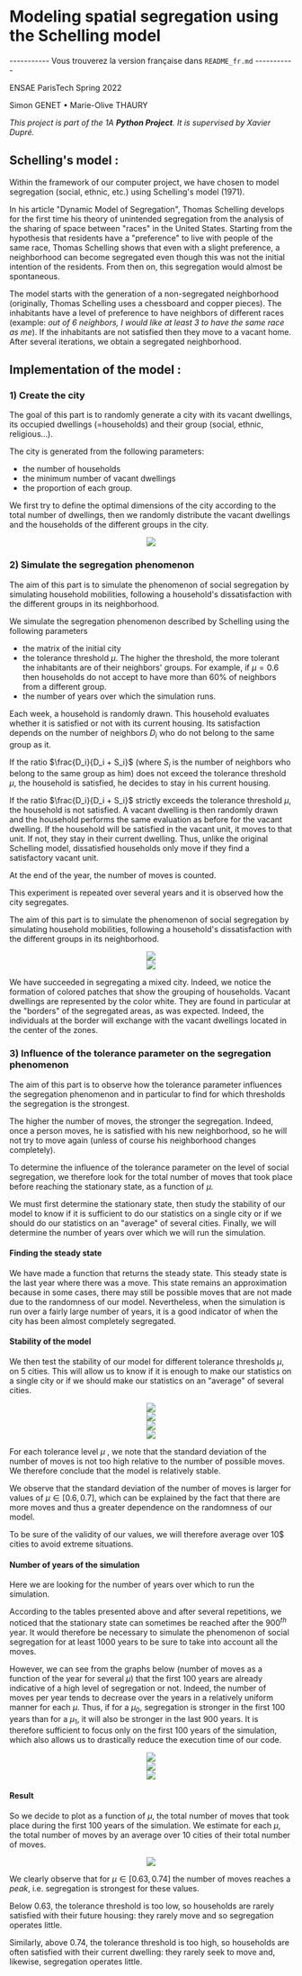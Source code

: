 # **Modeling spatial segregation using the Schelling model**

----------- Vous trouverez la version française dans `README_fr.md` -----------

ENSAE ParisTech Spring 2022

Simon GENET • Marie-Olive THAURY

*This project is part of the 1A **Python Project**. It is supervised by Xavier Dupré.*

## Schelling's model : 

Within the framework of our computer project, we have chosen to model segregation (social, ethnic, etc.) using Schelling's model (1971). 

In his article "Dynamic Model of Segregation", Thomas Schelling develops for the first time his theory of unintended segregation from the analysis of the sharing of space between "races" in the United States. Starting from the hypothesis that residents have a "preference" to live with people of the same race, Thomas Schelling shows that even with a slight preference, a neighborhood can become segregated even though this was not the initial intention of the residents. From then on, this segregation would almost be spontaneous.

The model starts with the generation of a non-segregated neighborhood (originally, Thomas Schelling uses a chessboard and copper pieces). The inhabitants have a level of preference to have neighbors of different races (example: *out of 6 neighbors, I would like at least 3 to have the same race as me*). If the inhabitants are not satisfied then they move to a vacant home. After several iterations, we obtain a segregated neighborhood.

## Implementation of the model : 

### 1) Create the city

The goal of this part is to randomly generate a city with its vacant dwellings, its occupied dwellings (=households) and their group (social, ethnic, religious...).

The city is generated from the following parameters:
- the number of households
- the minimum number of vacant dwellings
- the proportion of each group.

We first try to define the optimal dimensions of the city according to the total number of dwellings, then we randomly distribute the vacant dwellings and the households of the different groups in the city.

<div align="center">
  <img src="images/creation_ville.png"><br>
</div>


### 2) Simulate the segregation phenomenon


The aim of this part is to simulate the phenomenon of social segregation by simulating household mobilities, following a household's dissatisfaction with the different groups in its neighborhood. 

We simulate the segregation phenomenon described by Schelling using the following parameters
- the matrix of the initial city
- the tolerance threshold $\mu$. The higher the threshold, the more tolerant the inhabitants are of their neighbors' groups. For example, if $\mu = 0.6$ then households do not accept to have more than 60% of neighbors from a different group. 
- the number of years over which the simulation runs. 

Each week, a household is randomly drawn. This household evaluates whether it is satisfied or not with its current housing. Its satisfaction depends on the number of neighbors ${D}_{i}$ who do not belong to the same group as it. 

If the ratio $\frac{D_i}{D_i + S_i}$ (where $S_i$ is the number of neighbors who belong to the same group as him) does not exceed the tolerance threshold $\mu$, the household is satisfied, he decides to stay in his current housing. 

If the ratio $\frac{D_i}{D_i + S_i}$ strictly exceeds the tolerance threshold $\mu$, the household is not satisfied. A vacant dwelling is then randomly drawn and the household performs the same evaluation as before for the vacant dwelling. If the household will be satisfied in the vacant unit, it moves to that unit. If not, they stay in their current dwelling. Thus, unlike the original Schelling model, dissatisfied households only move if they find a satisfactory vacant unit. 

At the end of the year, the number of moves is counted. 

This experiment is repeated over several years and it is observed how the city segregates. 

The aim of this part is to simulate the phenomenon of social segregation by simulating household mobilities, following a household's dissatisfaction with the different groups in its neighborhood. 

<div align="center">
  <img src="images/année0.png"><br>
</div>

<div align="center">
  <img src="images/année1000.png"><br>
</div>


We have succeeded in segregating a mixed city. Indeed, we notice the formation of colored patches that show the grouping of households. Vacant dwellings are represented by the color white. They are found in particular at the "borders" of the segregated areas, as was expected. Indeed, the individuals at the border will exchange with the vacant dwellings located in the center of the zones.


### 3) Influence of the tolerance parameter on the segregation phenomenon

The aim of this part is to observe how the tolerance parameter influences the segregation phenomenon and in particular to find for which thresholds the segregation is the strongest.

The higher the number of moves, the stronger the segregation. Indeed, once a person moves, he is satisfied with his new neighborhood, so he will not try to move again (unless of course his neighborhood changes completely). 

To determine the influence of the tolerance parameter on the level of social segregation, we therefore look for the total number of moves that took place before reaching the stationary state, as a function of $\mu$.

We must first determine the stationary state, then study the stability of our model to know if it is sufficient to do our statistics on a single city or if we should do our statistics on an "average" of several cities. Finally, we will determine the number of years over which we will run the simulation.

#### Finding the steady state

We have made a function that returns the steady state. This steady state is the last year where there was a move. This state remains an approximation because in some cases, there may still be possible moves that are not made due to the randomness of our model. Nevertheless, when the simulation is run over a fairly large number of years, it is a good indicator of when the city has been almost completely segregated. 


#### Stability of the model

We then test the stability of our model for different tolerance thresholds $\mu$, on 5 cities. This will allow us to know if it is enough to make our statistics on a single city or if we should make our statistics on an "average" of several cities. 

<div align="center">
  <img src="images/mu0.4.png"><br>
</div>

<div align="center">
  <img src="images/mu0.5.png"><br>
</div>

<div align="center">
  <img src="images/mu0.7.png"><br>
</div>

<div align="center">
  <img src="images/mu0.9.png"><br>
</div>

For each tolerance level $\mu$ , we note that the standard deviation of the number of moves is not too high relative to the number of possible moves. We therefore conclude that the model is relatively stable. 

We observe that the standard deviation of the number of moves is larger for values of $\mu \in [0.6, 0.7]$, which can be explained by the fact that there are more moves and thus a greater dependence on the randomness of our model. 

To be sure of the validity of our values, we will therefore average over 10$ cities to avoid extreme situations. 

#### Number of years of the simulation

Here we are looking for the number of years over which to run the simulation. 

According to the tables presented above and after several repetitions, we noticed that the stationary state can sometimes be reached after the ${900}^{th}$ year. It would therefore be necessary to simulate the phenomenon of social segregation for at least 1000 years to be sure to take into account all the moves. 

However, we can see from the graphs below (number of moves as a function of the year for several $\mu$) that the first 100 years are already indicative of a high level of segregation or not. Indeed, the number of moves per year tends to decrease over the years in a relatively uniform manner for each $\mu$. Thus, if for a  $\mu_0$, segregation is stronger in the first 100 years than for a  $\mu_1$, it will also be stronger in the last 900 years. It is therefore sufficient to focus only on the first 100 years of the simulation, which also allows us to drastically reduce the execution time of our code. 

<div align="center">
  <img src="images/graphmu0.2.png"><br>
</div>

<div align="center">
  <img src="images/graphmu0.5.png"><br>
</div>

<div align="center">
  <img src="images/graphmu0.7.png"><br>
</div>


#### Result


So we decide to plot as a function of $\mu$, the total number of moves that took place during the first 100 years of the simulation.
We estimate for each $\mu$, the total number of moves by an average over $10$ cities of their total number of moves. 

<div align="center">
  <img src="images/graph.png"><br>
</div>

We clearly observe that for $\mu \in [0.63, 0.74]$ the number of moves reaches a *peak*, i.e. segregation is strongest for these values.

Below 0.63, the tolerance threshold is too low, so households are rarely satisfied with their future housing: they rarely move and so segregation operates little. 

Similarly, above 0.74, the tolerance threshold is too high, so households are often satisfied with their current dwelling: they rarely seek to move and, likewise, segregation operates little. 